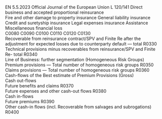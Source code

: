 EN  5.5.2023 Official Journal of the European Union L 120/141
 Direct business and accepted proportional reinsurance  
Fire and other 
damage to 
property 
insurance  General liability 
insurance  Credit and 
suretyship 
insurance  Legal expenses 
insurance  Assistance  Miscellaneous 
financial loss  
C0080  C0090  C0100  C0110  C0120  C0130  
Recoverable from reinsurance contract/SPV and Finite Re after 
the adjustment for expected losses due to counterparty default 
— total  R0330  
Technical provisions minus recoverables from reinsurance/SPV 
and Finite Re- total  R0340  
Line of Business: further segmentation (Homogeneous 
Risk Groups)  
Premium provisions — Total number of homogeneous risk 
groups  R0350  
Claims provisions — Total number of homogeneous risk 
groups  R0360  
Cash-flows of the Best estimate of Premium Provisions 
(Gross)  
Cash out-flows  
Future benefits and claims  R0370  
Future expenses and other cash-out flows  R0380  
Cash in-flows  
Future premiums  R0390  
Other cash-in flows (incl. Recoverable from salvages and 
subrogations)  R0400